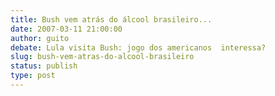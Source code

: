 ```yaml
---
title: Bush vem atrás do álcool brasileiro...
date: 2007-03-11 21:00:00
author: guito
debate: Lula visita Bush: jogo dos americanos  interessa?
slug: bush-vem-atras-do-alcool-brasileiro
status: publish 
type: post
---
```



